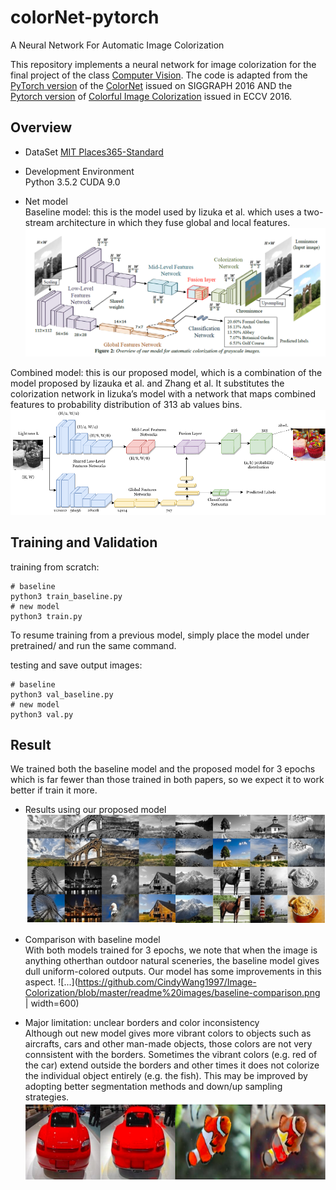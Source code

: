 # colorNet-pytorch
A Neural Network For Automatic Image Colorization

This repository implements a neural network for image colorization for the final project of the class [Computer Vision](http://www.cs.columbia.edu/~vondrick/class/vision-fa18/). The code is adapted from the [PyTorch version](https://github.com/shufanwu/colorNet-pytorch) of the [ColorNet](http://hi.cs.waseda.ac.jp/~iizuka/projects/colorization/en/) issued on SIGGRAPH 2016 AND the [Pytorch version](https://github.com/chuchienshu/Colorization) of [Colorful Image Colorization](https://arxiv.org/abs/1603.08511) issued in ECCV 2016.

## Overview
* DataSet
[MIT Places365-Standard](http://places2.csail.mit.edu/download.html)  


* Development Environment  
Python 3.5.2
CUDA 9.0  


* Net model<br />
Baseline model: this is the model used by Iizuka et al. which uses a two-stream architecture in which they fuse global and local features.
![...](https://github.com/CindyWang1997/Image-Colorization/blob/master/readme%20images/baseline_model.png)

Combined model: this is our proposed model, which is a combination of the model proposed by Iizauka et al. and Zhang et al. It substitutes the colorization network in Iizuka’s model with a network that maps combined features to probability distribution of 313 ab values bins. 
![...](https://github.com/CindyWang1997/Image-Colorization/blob/master/readme%20images/combined_model.png)


## Training and Validation
training from scratch:
```shell
# baseline
python3 train_baseline.py 
# new model
python3 train.py 
```
To resume training from a previous model, simply place the model under pretrained/ and run the same command.

testing and save output images:
```shell
# baseline
python3 val_baseline.py
# new model
python3 val.py
```

## Result
We trained both the baseline model and the proposed model for 3 epochs which is far fewer than those trained in both papers, so we expect it to work better if train it more.

* Results using our proposed model
![...](https://github.com/CindyWang1997/Image-Colorization/blob/master/readme%20images/colorization_results.png)  

* Comparison with baseline model<br />
With both models trained for 3 epochs, we note that when the image is anything otherthan outdoor natural sceneries, the baseline model gives dull uniform-colored outputs. Our model has some improvements in this aspect.
![...](https://github.com/CindyWang1997/Image-Colorization/blob/master/readme%20images/baseline-comparison.png | width=600)

* Major limitation: unclear borders and color inconsistency<br />
Although out new model gives more vibrant colors to objects such as aircrafts, cars and other man-made objects, those colors are not very connsistent with the borders. Sometimes the vibrant colors (e.g. red of the car) extend outside the borders and other times it does not colorize the individual object entirely (e.g. the fish). This may be improved by adopting better segmentation methods and down/up sampling strategies.
![...](https://github.com/CindyWang1997/Image-Colorization/blob/master/readme%20images/color-inc.png)


